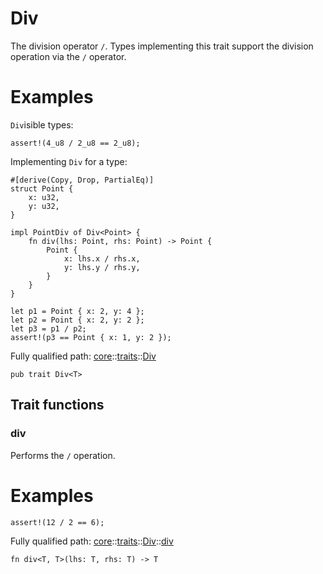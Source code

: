 # Div

The division operator `/`.
Types implementing this trait support the division operation via the `/` operator.
# Examples

`Div`isible types:
```cairo
assert!(4_u8 / 2_u8 == 2_u8);
```

Implementing `Div` for a type:
```cairo
#[derive(Copy, Drop, PartialEq)]
struct Point {
    x: u32,
    y: u32,
}

impl PointDiv of Div<Point> {
    fn div(lhs: Point, rhs: Point) -> Point {
        Point {
            x: lhs.x / rhs.x,
            y: lhs.y / rhs.y,
        }
    }
}

let p1 = Point { x: 2, y: 4 };
let p2 = Point { x: 2, y: 2 };
let p3 = p1 / p2;
assert!(p3 == Point { x: 1, y: 2 });
```

Fully qualified path: [core](./core.md)::[traits](./core-traits.md)::[Div](./core-traits-Div.md)

<pre><code class="language-cairo">pub trait Div&lt;T&gt;</code></pre>

## Trait functions

### div

Performs the `/` operation.
# Examples

```cairo
assert!(12 / 2 == 6);
```

Fully qualified path: [core](./core.md)::[traits](./core-traits.md)::[Div](./core-traits-Div.md)::[div](./core-traits-Div.md#div-1)

<pre><code class="language-cairo">fn div&lt;T, T&gt;(lhs: T, rhs: T) -&gt; T</code></pre>


